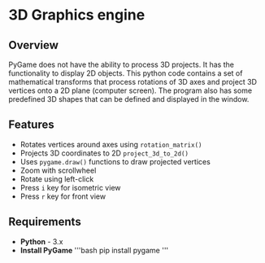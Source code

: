 # 3D Graphics engine

## Overview
PyGame does not have the ability to process 3D projects. It has the functionality to display 2D objects. This python code contains a set of mathematical transforms that process rotations of 3D axes and project 3D vertices onto a 2D plane (computer screen). The program also has some predefined 3D shapes that can be defined and displayed in the window.

## Features
- Rotates vertices around axes using `rotation_matrix()`
- Projects 3D coordinates to 2D `project_3d_to_2d()`
- Uses `pygame.draw()` functions to draw projected vertices
- Zoom with scrollwheel
- Rotate using left-click
- Press `i` key for isometric view
- Press `r` key for front view


## Requirements
- **Python** - 3.x
- **Install PyGame**
'''bash
pip install pygame
'''
